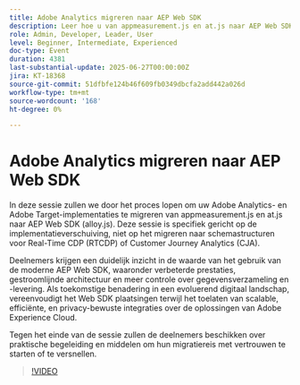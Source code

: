```yaml
---
title: Adobe Analytics migreren naar AEP Web SDK
description: Leer hoe u van appmeasurement.js en at.js naar AEP Web SDK (alloy.js) kunt migreren voor betere prestaties, vereenvoudigde architectuur en Adobe-integratie die klaar is voor de toekomst.
role: Admin, Developer, Leader, User
level: Beginner, Intermediate, Experienced
doc-type: Event
duration: 4381
last-substantial-update: 2025-06-27T00:00:00Z
jira: KT-18368
source-git-commit: 51dfbfe124b46f609fb0349dbcfa2add442a026d
workflow-type: tm+mt
source-wordcount: '168'
ht-degree: 0%

---
```



# Adobe Analytics migreren naar AEP Web SDK

In deze sessie zullen we door het proces lopen om uw Adobe Analytics- en Adobe Target-implementaties te migreren van appmeasurement.js en at.js naar AEP Web SDK (alloy.js). Deze sessie is specifiek gericht op de implementatieverschuiving, niet op het migreren naar schemastructuren voor Real-Time CDP (RTCDP) of Customer Journey Analytics (CJA).

Deelnemers krijgen een duidelijk inzicht in de waarde van het gebruik van de moderne AEP Web SDK, waaronder verbeterde prestaties, gestroomlijnde architectuur en meer controle over gegevensverzameling en -levering. Als toekomstige benadering in een evoluerend digitaal landschap, vereenvoudigt het Web SDK plaatsingen terwijl het toelaten van scalable, efficiënte, en privacy-bewuste integraties over de oplossingen van Adobe Experience Cloud.

Tegen het einde van de sessie zullen de deelnemers beschikken over praktische begeleiding en middelen om hun migratiereis met vertrouwen te starten of te versnellen.

>[!VIDEO](https://video.tv.adobe.com/v/3464032/?learn=on&enablevpops)
